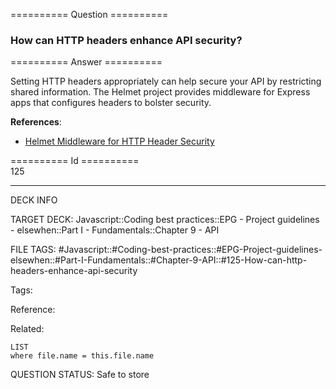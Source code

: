========== Question ==========  

### How can HTTP headers enhance API security?  

========== Answer ==========  

Setting HTTP headers appropriately can help secure your API by restricting shared information. The Helmet project provides middleware for Express apps that configures headers to bolster security.

**References**:

-   [Helmet Middleware for HTTP Header Security](https://github.com/helmetjs/helmet)

========== Id ==========  
125

---

DECK INFO

TARGET DECK: Javascript::Coding best practices::EPG - Project guidelines - elsewhen::Part I - Fundamentals::Chapter 9 - API

FILE TAGS: #Javascript::#Coding-best-practices::#EPG-Project-guidelines-elsewhen::#Part-I-Fundamentals::#Chapter-9-API::#125-How-can-http-headers-enhance-api-security

Tags:

Reference:

Related:

```dataview
LIST
where file.name = this.file.name
```

QUESTION STATUS: Safe to store
